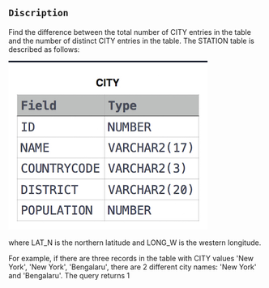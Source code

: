 ## `Discription`

Find the difference between the total number of CITY entries in the table and the number of distinct CITY entries in the table.
The STATION table is described as follows:

![alt](../Revising%20the%20Select%20Query%20I/Screenshot%202023-05-05%20233709.png)


where LAT_N is the northern latitude and LONG_W is the western longitude.

For example, if there are three records in the table with CITY values 'New York', 'New York', 'Bengalaru', there are 2 different city names: 'New York' and 'Bengalaru'. The query returns 1 